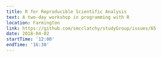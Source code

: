 ```yaml
---
title: R for Reproducible Scientific Analysis
text: A two-day workshop in programming with R
location: Farmington
link: https://github.com/smcclatchy/studyGroup/issues/65
date: 2018-04-02
startTime: '12:00'
endTime: '16:30'
---
```

